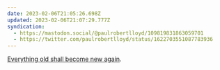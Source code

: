 ```yaml
---
date: 2023-02-06T21:05:26.698Z
updated: 2023-02-06T21:07:29.777Z
syndication:
  - https://mastodon.social/@paulrobertlloyd/109819831863059701
  - https://twitter.com/paulrobertlloyd/status/1622703551087783936
---
```

[Everything old shall become new again](https://www.theargus.co.uk/news/23264918.pizza-express-brighton-store-returns-two-year-absence/).
